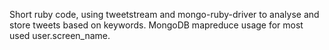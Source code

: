 Short ruby code, using tweetstream and mongo-ruby-driver to analyse and store tweets based on
keywords. MongoDB mapreduce usage for most used user.screen_name.

